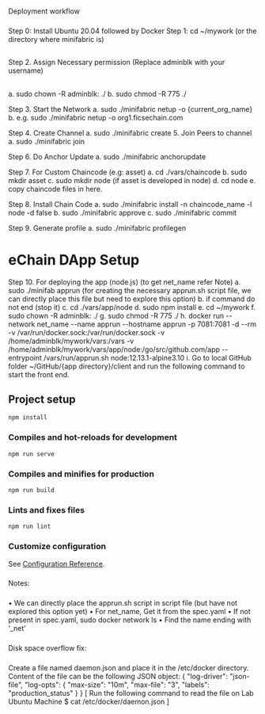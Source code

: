 ###
Deployment workflow
###
Step 0: Install Ubuntu 20.04 followed by Docker
Step 1:	cd ~/mywork (or the directory where minifabric is)
##
Step 2.	Assign Necessary permission (Replace adminblk with your username)
##
a.	sudo chown -R adminblk: ./
b.	sudo chmod -R 775 ./

Step 3.	 Start the Network 
a.	sudo ./minifabric netup -o {current_org_name}
b.	e.g. sudo ./minifabric netup -o org1.ficsechain.com

Step 4.	Create Channel 
a.	sudo ./minifabric create
5.	Join Peers to channel
a.	sudo ./minifabric join

Step 6.	Do Anchor Update
a.	sudo ./minifabric anchorupdate

Step 7.	For Custom Chaincode (e.g: asset)
a.	cd ./vars/chaincode
b.	sudo mkdir asset
c.	sudo mkdir node (if asset is developed in node)
d.	cd node
e.	copy chaincode files in here.

Step 8.	Install Chain Code
a.	sudo ./minifabric install -n chaincode_name -l node -d false
b.	sudo ./minifabric approve
c.	sudo ./minifabric commit

Step 9.	Generate profile
a.	sudo ./minifabric profilegen

# eChain DApp Setup

Step 10.	For deploying the app (node.js) (to get net_name refer Note)
a.	sudo ./minifab apprun (for creating the necessary apprun.sh script file, we can directly place this file but need to explore this option)
b.	if command do not end (stop it)
c.	cd ./vars/app/node
d.	sudo npm install
e.	cd ~/mywork
f.	sudo chown -R adminblk: ./
g.	sudo chmod -R 775 ./
h.	docker run --network net_name --name apprun --hostname apprun -p 7081:7081 -d --rm -v /var/run/docker.sock:/var/run/docker.sock -v /home/adminblk/mywork/vars:/vars -v /home/adminblk/mywork/vars/app/node:/go/src/github.com/app --entrypoint /vars/run/apprun.sh node:12.13.1-alpine3.10
i.	Go to local GitHub folder ~/GitHub/{app directory}/client and run the following command to start the front end.

## Project setup
```
npm install
```

### Compiles and hot-reloads for development
```
npm run serve
```

### Compiles and minifies for production
```
npm run build
```

### Lints and fixes files
```
npm run lint
```

### Customize configuration
See [Configuration Reference](https://cli.vuejs.org/config/).


###
Notes:
###
•	We can directly place the apprun.sh script in script file (but have not explored this option yet)
•	For net_name, Get it from the spec.yaml 
•	If not present in spec.yaml, sudo docker network ls
•	Find the name ending with ‘_net’

###
Disk space overflow fix: 
###
Create a file named daemon.json and place it in the /etc/docker directory. Content of the file can be the following JSON object: 
{
  "log-driver": "json-file",
  "log-opts": {
    "max-size": "10m",
    "max-file": "3",
    "labels": "production_status"
  }
}
[ Run the following command to read the file on Lab Ubuntu Machine $ cat /etc/docker/daemon.json ]


